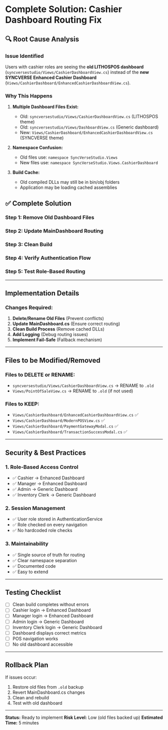 # Complete Solution: Cashier Dashboard Routing Fix

## 🔍 Root Cause Analysis

### Issue Identified
Users with cashier roles are seeing the **old LITHOSPOS dashboard** (`syncversestudio/Views/CashierDashboardView.cs`) instead of the **new SYNCVERSE Enhanced Cashier Dashboard** (`Views/CashierDashboard/EnhancedCashierDashboardView.cs`).

### Why This Happens
1. **Multiple Dashboard Files Exist:**
   - Old: `syncversestudio/Views/CashierDashboardView.cs` (LITHOSPOS theme)
   - Old: `syncversestudio/Views/DashboardView.cs` (Generic dashboard)
   - New: `Views/CashierDashboard/EnhancedCashierDashboardView.cs` (SYNCVERSE theme)

2. **Namespace Confusion:**
   - Old files use: `namespace SyncVerseStudio.Views`
   - New files use: `namespace SyncVerseStudio.Views.CashierDashboard`

3. **Build Cache:**
   - Old compiled DLLs may still be in bin/obj folders
   - Application may be loading cached assemblies

## ✅ Complete Solution

### Step 1: Remove Old Dashboard Files
### Step 2: Update MainDashboard Routing
### Step 3: Clean Build
### Step 4: Verify Authentication Flow
### Step 5: Test Role-Based Routing

---

## Implementation Details

### Changes Required:

1. **Delete/Rename Old Files** (Prevent conflicts)
2. **Update MainDashboard.cs** (Ensure correct routing)
3. **Clean Build Process** (Remove cached DLLs)
4. **Add Logging** (Debug routing issues)
5. **Implement Fail-Safe** (Fallback mechanism)

---

## Files to be Modified/Removed

### Files to DELETE or RENAME:
- `syncversestudio/Views/CashierDashboardView.cs` → RENAME to `.old`
- `Views/PointOfSaleView.cs` → RENAME to `.old` (if not used)

### Files to KEEP:
- `Views/CashierDashboard/EnhancedCashierDashboardView.cs` ✅
- `Views/CashierDashboard/ModernPOSView.cs` ✅
- `Views/CashierDashboard/PaymentGatewayModal.cs` ✅
- `Views/CashierDashboard/TransactionSuccessModal.cs` ✅

---

## Security & Best Practices

### 1. Role-Based Access Control
- ✅ Cashier → Enhanced Dashboard
- ✅ Manager → Enhanced Dashboard
- ✅ Admin → Generic Dashboard
- ✅ Inventory Clerk → Generic Dashboard

### 2. Session Management
- ✅ User role stored in AuthenticationService
- ✅ Role checked on every navigation
- ✅ No hardcoded role checks

### 3. Maintainability
- ✅ Single source of truth for routing
- ✅ Clear namespace separation
- ✅ Documented code
- ✅ Easy to extend

---

## Testing Checklist

- [ ] Clean build completes without errors
- [ ] Cashier login → Enhanced Dashboard
- [ ] Manager login → Enhanced Dashboard
- [ ] Admin login → Generic Dashboard
- [ ] Inventory Clerk login → Generic Dashboard
- [ ] Dashboard displays correct metrics
- [ ] POS navigation works
- [ ] No old dashboard accessible

---

## Rollback Plan

If issues occur:
1. Restore old files from `.old` backup
2. Revert MainDashboard.cs changes
3. Clean and rebuild
4. Test with old dashboard

---

**Status:** Ready to implement
**Risk Level:** Low (old files backed up)
**Estimated Time:** 5 minutes

